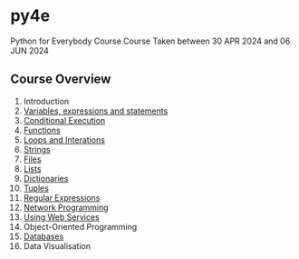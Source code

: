 # py4e
Python for Everybody Course
Course Taken between 30 APR 2024 and 06 JUN 2024

## Course Overview

1. Introduction
2. [Variables, expressions and statements](https://github.com/theo-retical/py4e/tree/main/Chapter%202%20-%20Variables%2C%20Expressions%20and%20Statements)
3. [Conditional Execution](https://github.com/theo-retical/py4e/tree/main/Chapter%203%20-%20Conditional%20Execution)
4. [Functions](https://github.com/theo-retical/py4e/tree/main/Chapter%204%20-%20Functions)
5. [Loops and Interations](https://github.com/theo-retical/py4e/tree/main/Chapter%205%20-%20Loops%20and%20Iterations)
6. [Strings](https://github.com/theo-retical/py4e/tree/main/Chapter%206%20-%20Strings)
7. [Files](https://github.com/theo-retical/py4e/tree/main/Chapter%207%20-%20Files)
8. [Lists](https://github.com/theo-retical/py4e/tree/main/Chapter%208%20-%20Lists)
9. [Dictionaries](https://github.com/theo-retical/py4e/tree/main/Chapter%209%20-%20Dictionaries)
10. [Tuples](https://github.com/theo-retical/py4e/tree/main/Chapter%2010%20-%20Tuples)
11. [Regular Expressions](https://github.com/theo-retical/py4e/tree/main/Chapter%2011%20-%20Regular%20Expressions)
12. [Network Programming](https://github.com/theo-retical/py4e/tree/main/Chapter%2012%20-%20Network%20Programming)
13. [Using Web Services](https://github.com/theo-retical/py4e/tree/main/Chapter%2013%20-%20Using%20Web%20Services)
14. Object-Oriented Programming
15. [Databases](https://github.com/theo-retical/py4e/tree/main/Chapter%2015%20-%20Databases)
16. Data Visualisation
